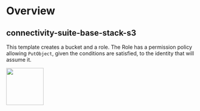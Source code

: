 # Overview

## connectivity-suite-base-stack-s3
This template creates a bucket and a role. The Role has a permission policy allowing `PutObject`, given the conditions are satisfied, to the identity that will assume it.

[<img src="https://raw.githubusercontent.com/buildkite/cloudformation-launch-stack-button-svg/master/launch-stack.svg" width="100"/>](https://eu-central-1.console.aws.amazon.com/cloudformation/home?region=eu-central-1#/stacks/create/review?templateURL=https://648536613203-public-cfn-templates.s3.eu-central-1.amazonaws.com/connectivity-suite-base-stack/connectivity-suite-base-stack-s3.yaml&stackName=ConnectivitySuiteS3)